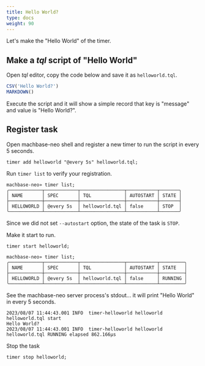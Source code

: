 ```yaml
---
title: Hello World?
type: docs
weight: 90
---
```


Let's make the "Hello World" of the timer.

## Make a *tql* script of "Hello World"

Open *tql* editor, copy the code below and save it as `helloworld.tql`.

```js
CSV('Hello World?')
MARKDOWN()
```

Execute the script and it will show a simple record that key is "message" and value is "Hello World?".

## Register task

Open machbase-neo shell and register a new timer to run the script in every 5 seconds.

```
timer add helloworld "@every 5s" helloworld.tql; 
```

Run `timer list` to verify your registration.

```
machbase-neo» timer list;
╭────────────┬────────────┬────────────────┬───────────┬───────╮
│ NAME       │ SPEC       │ TQL            │ AUTOSTART │ STATE │
├────────────┼────────────┼────────────────┼───────────┼───────┤
│ HELLOWORLD │ @every 5s  │ helloworld.tql │ false     │ STOP  │
╰────────────┴────────────┴────────────────┴───────────┴───────╯
```

Since we did not set `--autostart` option, the state of the task is `STOP`.

Make it start to run.

```
timer start helloworld;
```

```
machbase-neo» timer list;
╭────────────┬────────────┬────────────────┬───────────┬─────────╮
│ NAME       │ SPEC       │ TQL            │ AUTOSTART │ STATE   │
├────────────┼────────────┼────────────────┼───────────┼─────────┤
│ HELLOWORLD │ @every 5s  │ helloworld.tql │ false     │ RUNNING │
╰────────────┴────────────┴────────────────┴───────────┴─────────╯
```

See the machbase-neo server process's stdout... it will print "Hello World" in every 5 seconds.

```
2023/08/07 11:44:43.001 INFO  timer-helloworld helloworld helloworld.tql start 
Hello World?
2023/08/07 11:44:43.001 INFO  timer-helloworld helloworld helloworld.tql RUNNING elapsed 862.166µs 
```

Stop the task

```
timer stop helloworld;
```